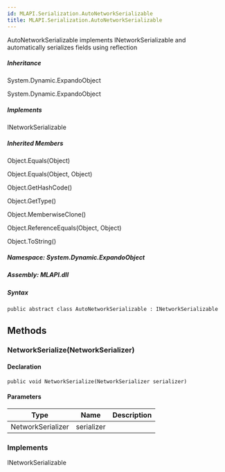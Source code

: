 ```yaml
---  
id: MLAPI.Serialization.AutoNetworkSerializable  
title: MLAPI.Serialization.AutoNetworkSerializable  
---
```


<div class="markdown level0 summary">

AutoNetworkSerializable implements INetworkSerializable and automatically
serializes fields using reflection

</div>

<div class="markdown level0 conceptual">

</div>

<div class="inheritance">

##### Inheritance

<div class="level0">

System.Dynamic.ExpandoObject

</div>

<div class="level1">

System.Dynamic.ExpandoObject

</div>

</div>

<div classs="implements">

##### Implements

<div>

INetworkSerializable

</div>

</div>

<div class="inheritedMembers">

##### Inherited Members

<div>

Object.Equals(Object)

</div>

<div>

Object.Equals(Object, Object)

</div>

<div>

Object.GetHashCode()

</div>

<div>

Object.GetType()

</div>

<div>

Object.MemberwiseClone()

</div>

<div>

Object.ReferenceEquals(Object, Object)

</div>

<div>

Object.ToString()

</div>

</div>

##### **Namespace**: System.Dynamic.ExpandoObject

##### **Assembly**: MLAPI.dll

##### Syntax

    public abstract class AutoNetworkSerializable : INetworkSerializable

## Methods 

### NetworkSerialize(NetworkSerializer)

<div class="markdown level1 summary">

</div>

<div class="markdown level1 conceptual">

</div>

#### Declaration

    public void NetworkSerialize(NetworkSerializer serializer)

#### Parameters

| Type              | Name       | Description |
|-------------------|------------|-------------|
| NetworkSerializer | serializer |             |

### Implements

<div>

INetworkSerializable

</div>

